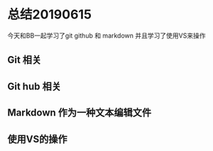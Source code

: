 # 总结20190615

今天和BB一起学习了git github 和 markdown 并且学习了使用VS来操作

## Git 相关

## Git hub 相关

## Markdown 作为一种文本编辑文件

## 使用VS的操作